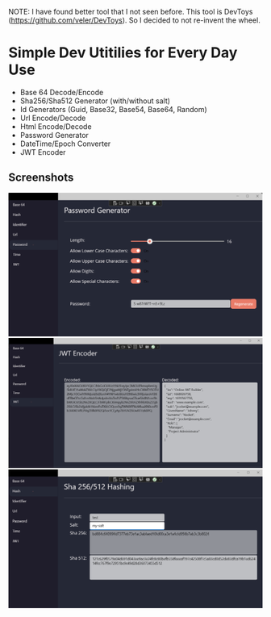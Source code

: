 NOTE: I have found better tool that I not seen before. This tool is DevToys (https://github.com/veler/DevToys). So I decided to not re-invent the wheel.

# Simple Dev Utitilies for Every Day Use

  - Base 64 Decode/Encode
  - Sha256/Sha512 Generator (with/without salt)
  - Id Generators (Guid, Base32, Base54, Base64, Random)
  - Url Encode/Decode
  - Html Encode/Decode
  - Password Generator
  - DateTime/Epoch Converter
  - JWT Encoder
  
## Screenshots
![Password Generation](screenshot-password-generator.PNG)
![JWT Encoder](screenshot-jwt-encoder.PNG)
![Sha256/512 Generator](screenshot-hashing.PNG)

